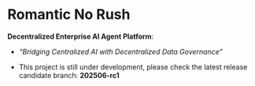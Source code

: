# Romantic No Rush

**Decentralized Enterprise AI Agent Platform**: 
- *“Bridging Centralized AI with Decentralized Data Governance”*

* This project is still under development, please check the latest release candidate branch: **202506-rc1**

